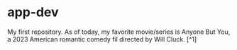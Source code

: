 # app-dev
My first repository.
As of today, my favorite movie/series is Anyone But You, a 2023 American romantic comedy fil directed by Will Cluck. [^1]

